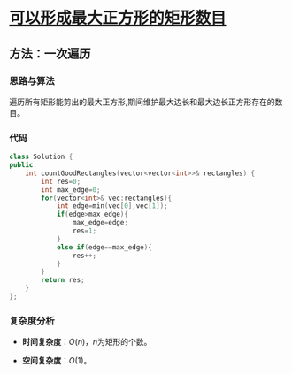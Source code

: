 # [可以形成最大正方形的矩形数目](https://leetcode-cn.com/problems/number-of-rectangles-that-can-form-the-largest-square/)

## 方法：一次遍历

### 思路与算法

遍历所有矩形能剪出的最大正方形,期间维护最大边长和最大边长正方形存在的数目。

### 代码

```c++
class Solution {
public:
    int countGoodRectangles(vector<vector<int>>& rectangles) {
        int res=0;
        int max_edge=0;
        for(vector<int>& vec:rectangles){
            int edge=min(vec[0],vec[1]);
            if(edge>max_edge){
                max_edge=edge;
                res=1;
            }
            else if(edge==max_edge){
                res++;
            }
        }
        return res;
    }
};
```

### 复杂度分析

- **时间复杂度**：$O(n)$，$n$为矩形的个数。

- **空间复杂度**：$O(1)$。
